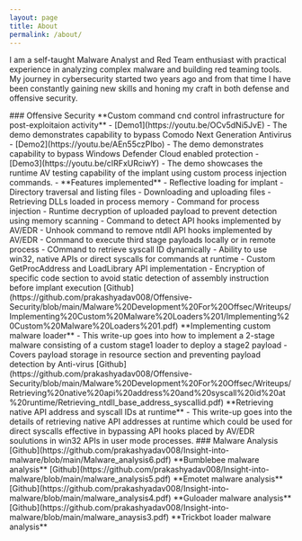 ```yaml
---
layout: page
title: About
permalink: /about/
---
```


I am a self-taught Malware Analyst and Red Team enthusiast with practical experience in analyzing complex malware and building red teaming tools. My journey in cybersecurity started two years ago and from that time I have been constantly gaining new skills and honing my craft in both defense and offensive security. 

<!-->
### Offensive Security

**Custom command cnd control infrastructure for post-exploitaion activity**
- [Demo1](https://youtu.be/OCv5dNi5JvE) - The demo demonstrates capability to bypass Comodo Next Generation Antivirus
- [Demo2](https://youtu.be/AEn55czPIbo) - The demo demonstrates capability to bypass Windows Defender Cloud enabled protection
- [Demo3](https://youtu.be/cIRFxURciwY) - The demo showcases the runtime AV testing capability of the implant using custom process injection commands.
- **Features implemented**
    - Reflective loading for implant
    - Directory traversal and listing files
    - Downloading and uploading files
    - Retrieving DLLs loaded in process memory
    - Command for process injection
    - Runtime decryption of uploaded payload to prevent detection using memory scanning
    - Command to detect API hooks implemented by AV/EDR
    - Unhook command to remove ntdll API hooks implemented by AV/EDR
    - Command to execute third stage payloads locally or in remote process
    - COmmand to retrieve syscall ID dynamically
    - Ability to use win32, native APIs or direct syscalls for commands at runtime
    - Custom GetProcAddress and LoadLibrary API implementation
    - Encryption of specific code section to avoid static detection of assembly instruction before implant execution

[Github](https://github.com/prakashyadav008/Offensive-Security/blob/main/Malware%20Development%20For%20Offsec/Writeups/Implementing%20Custom%20Malware%20Loaders%201/Implementing%20Custom%20Malware%20Loaders%201.pdf) **Implementing custom malware loader** 
- This write-up goes into how to implement a 2-stage malware consisting of a custom stage1 loader to deploy a stage2 payload
- Covers payload storage in resource section and preventing payload detection by Anti-virus

[Github](https://github.com/prakashyadav008/Offensive-Security/blob/main/Malware%20Development%20For%20Offsec/Writeups/Retrieving%20native%20api%20address%20and%20syscall%20id%20at%20runtime/Retrieving_ntdll_base_address_syscallid.pdf) **Retrieving native API address and syscall IDs at runtime** 
- This write-up goes into the details of retrieving native API addresses at runtime which could be used for direct syscalls effective in bypassing API hooks placed by AV/EDR soulutions in win32 APIs in user mode processes.

### Malware Analysis

[Github](https://github.com/prakashyadav008/Insight-into-malware/blob/main/Malware_analysis6.pdf) **Bumblebee malware analysis**

[Github](https://github.com/prakashyadav008/Insight-into-malware/blob/main/malware_analysis5.pdf) **Emotet malware analysis**

[Github](https://github.com/prakashyadav008/Insight-into-malware/blob/main/malware_analysis4.pdf) **Guloader malware analysis**

[Github](https://github.com/prakashyadav008/Insight-into-malware/blob/main/malware_anaysis3.pdf) **Trickbot loader malware analysis**
